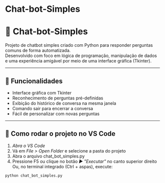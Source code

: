 # Chat-bot-Simples
# 🤖 Chat-bot-Simples

Projeto de chatbot simples criado com Python para responder perguntas comuns de forma automatizada.  
Desenvolvido com foco em lógica de programação, manipulação de dados e uma experiência amigável por meio de uma interface gráfica (Tkinter).

---

## 🧠 Funcionalidades

- Interface gráfica com Tkinter
- Reconhecimento de perguntas pré-definidas
- Exibição do histórico de conversa na mesma janela
- Comando sair para encerrar a conversa
- Fácil de personalizar com novas perguntas

---

## 🚀 Como rodar o projeto no VS Code

1. *Abra o VS Code*
2. Vá em *File > Open Folder* e selecione a pasta do projeto
3. Abra o arquivo chat_bot_simples.py
4. Pressione F5 ou clique no botão *▶ "Executar"* no canto superior direito  
   Ou, no terminal integrado (Ctrl + aspas), execute:

```bash
python chat_bot_simples.py
